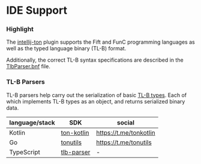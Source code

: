 # IDE Support


### Highlight
The [intellij-ton](https://github.com/andreypfau/intellij-ton) plugin supports the Fift and FunC programming languages as well as the typed language binary (TL-B) format.

Additionally, the correct TL-B syntax specifications are described in the [TlbParser.bnf](https://github.com/andreypfau/intellij-ton/blob/main/src/main/grammars/TlbParser.bnf) file.

### TL-B Parsers

TL-B parsers help carry out the serialization of basic [TL-B types](/docs/develop/data-formats-tl-b-types). Each of which implements TL-B types as an object, and returns serialized binary data.

| language/stack | SDK                                                                             | social                  |
|----------------|---------------------------------------------------------------------------------|-------------------------|
| Kotlin         | [ton-kotlin](https://github.com/andreypfau/ton-kotlin/tree/main/ton-kotlin-tlb) | https://t.me/tonkotlin  |
| Go             | [tonutils](https://github.com/xssnick/tonutils-go/tree/master/tlb)              | https://t.me/tonutils   |
| TypeScript     | [tlb-parser](https://github.com/ton-community/tlb-parser)                       | -|
